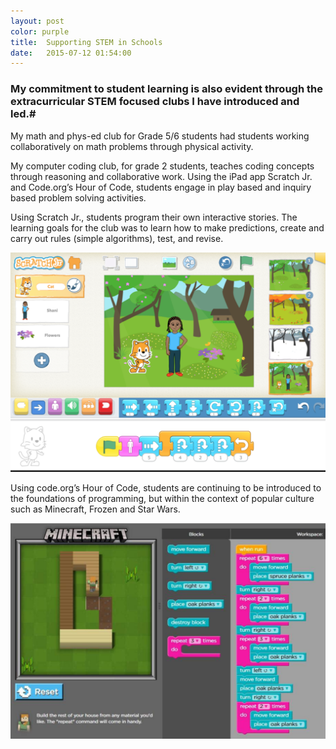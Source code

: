 ```yaml
---
layout: post
color: purple
title:  Supporting STEM in Schools
date:   2015-07-12 01:54:00
---
```



### My commitment to student learning is also evident through the extracurricular STEM focused clubs I have introduced and led.#


My math and phys-ed club for Grade 5/6 students had students working collaboratively on math problems through physical activity. 



My computer coding club, for grade 2 students, teaches coding concepts through reasoning and collaborative work. Using the iPad app Scratch Jr. and Code.org’s Hour of Code, students engage in play based and inquiry based problem solving activities.  

Using Scratch Jr., students program their own interactive stories. The learning goals for the club was to learn how to make predictions, create and carry out rules (simple algorithms), test, and revise.

<img src="/img/scratchjr.png">


Using code.org’s Hour of Code, students are continuing to be introduced to the foundations of programming, but within the context of popular culture such as Minecraft, Frozen and Star Wars.  

<img src="/img/hourofcode.png">